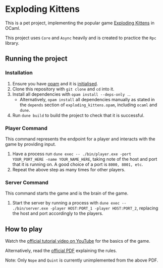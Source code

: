 # Exploding Kittens
This is a pet project, implementing the popular game [Exploding
Kittens](https://www.explodingkittens.com) in OCaml.

This project uses `Core` and `Async` heavily and is created to practice the
`Rpc` library.

## Running the project
### Installation
1. Ensure you have [opam](https://opam.ocaml.org/doc/Install.html) and it is
   [initialised](https://ocaml.org/docs/installing-ocaml#initialise-opam).
2. Clone this repository with `git clone` and `cd` into it.
3. Install all dependencies with `opam install --deps-only .`.
   - Alternatively, `opam install` all dependencies manually as stated in the
     `depends` section of `exploding_kittens.opam`, including `ocaml` and
     `dune`.
4. Run `dune build` to build the project to check that it is successful.

### Player Command
This command represents the endpoint for a player and interacts with the game
by providing input.

1. Have a process run `dune exec -- ./bin/player.exe -port YOUR_PORT_HERE -name
   YOUR_NAME_HERE`, taking note of the host and port that it is running on. A
   good choice of a port is `8000, 8001, etc`.
2. Repeat the above step as many times for other players.

### Server Command
This command starts the game and is the brain of the game.

1. Start the server by running a process with `dune exec -- ./bin/server.exe
   -player HOST:PORT_1 -player HOST:PORT_2`, replacing the host and port
   accordingly to the players.

## How to play
Watch the [official tutorial video on
YouTube](https://www.youtube.com/watch?v=kAkRKuv5Rts) for the basics of the
game.

Alternatively, read the [official
PDF](https://www.buffalolib.org/sites/default/files/gaming-unplugged/inst/Exploding%20Kittens%20Instructions.pdf)
explaining the rules.

Note: Only `Nope` and `Quint` is currently unimplemented from the above PDF.
